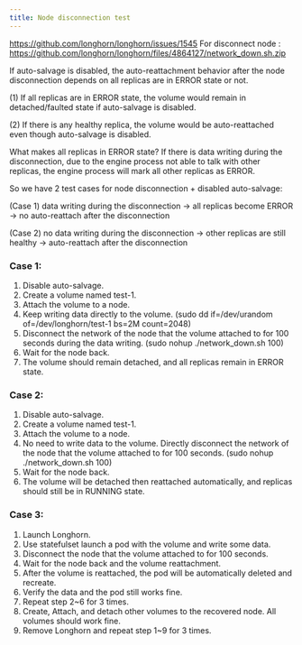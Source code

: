 ```yaml
---
title: Node disconnection test
---
```

https://github.com/longhorn/longhorn/issues/1545
For disconnect node : https://github.com/longhorn/longhorn/files/4864127/network_down.sh.zip

If auto-salvage is disabled, the auto-reattachment behavior after the node disconnection depends on all replicas are in ERROR state or not.

(1) If all replicas are in ERROR state, the volume would remain in detached/faulted state if auto-salvage is disabled.

(2) If there is any healthy replica, the volume would be auto-reattached even though auto-salvage is disabled.

What makes all replicas in ERROR state? If there is data writing during the disconnection, due to the engine process not able to talk with other replicas, the engine process will mark all other replicas as ERROR.

So we have 2 test cases for node disconnection + disabled auto-salvage:

(Case 1) data writing during the disconnection -> all replicas become ERROR -> no auto-reattach after the disconnection

(Case 2) no data writing during the disconnection -> other replicas are still healthy -> auto-reattach after the disconnection

### Case 1:
1. Disable auto-salvage.
2. Create a volume named test-1.
3. Attach the volume to a node.
4. Keep writing data directly to the volume. (sudo dd if=/dev/urandom of=/dev/longhorn/test-1 bs=2M count=2048)
5. Disconnect the network of the node that the volume attached to for 100 seconds during the data writing. (sudo nohup ./network_down.sh 100)
6. Wait for the node back.
7. The volume should remain detached, and all replicas remain in ERROR state.

### Case 2:
1. Disable auto-salvage.
2. Create a volume named test-1.
3. Attach the volume to a node.
4. No need to write data to the volume. Directly disconnect the network of the node that the volume attached to for 100 seconds. (sudo nohup ./network_down.sh 100)
5. Wait for the node back.
6. The volume will be detached then reattached automatically, and replicas should still be in RUNNING state.

### Case 3:
1. Launch Longhorn.
2. Use statefulset launch a pod with the volume and write some data.
3. Disconnect the node that the volume attached to for 100 seconds.
4. Wait for the node back and the volume reattachment.
5. After the volume is reattached, the pod will be automatically deleted and recreate.
6. Verify the data and the pod still works fine.
7. Repeat step 2~6 for 3 times.
8. Create, Attach, and detach other volumes to the recovered node. All volumes should work fine.
9. Remove Longhorn and repeat step 1~9 for 3 times.
